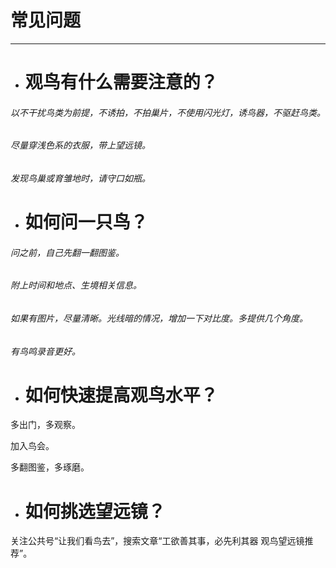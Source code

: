 # 常见问题

---

* # 观鸟有什么需要注意的？

###### 以不干扰鸟类为前提，不诱拍，不拍巢片，不使用闪光灯，诱鸟器，不驱赶鸟类。

###### 尽量穿浅色系的衣服，带上望远镜。

###### 发现鸟巢或育雏地时，请守口如瓶。

* # 如何问一只鸟？

###### 问之前，自己先翻一翻图鉴。

###### 附上时间和地点、生境相关信息。

###### 如果有图片，尽量清晰。光线暗的情况，增加一下对比度。多提供几个角度。

###### 有鸟鸣录音更好。

* # 如何快速提高观鸟水平？

多出门，多观察。

加入鸟会。

多翻图鉴，多琢磨。

* # 如何挑选望远镜？

关注公共号“让我们看鸟去”，搜索文章“工欲善其事，必先利其器 观鸟望远镜推荐”。



